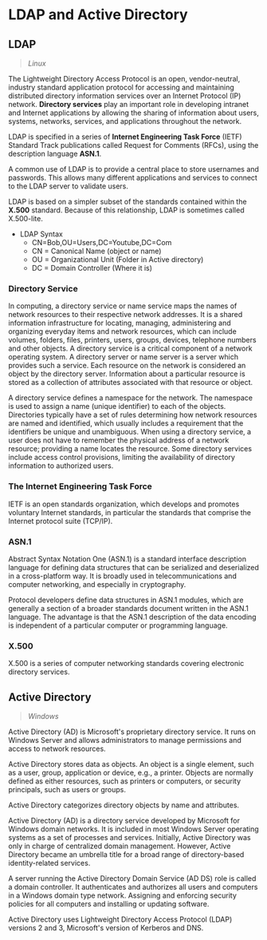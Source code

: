 # LDAP and Active Directory

## LDAP
> *Linux*

The Lightweight Directory Access Protocol is an open, vendor-neutral, industry standard application protocol for accessing and maintaining distributed directory information services over an Internet Protocol (IP) network. **Directory services** play an important role in developing intranet and Internet applications by allowing the sharing of information about users, systems, networks, services, and applications throughout the network.

LDAP is specified in a series of **Internet Engineering Task Force** (IETF) Standard Track publications called Request for Comments (RFCs), using the description language **ASN.1**.

A common use of LDAP is to provide a central place to store usernames and passwords. This allows many different applications and services to connect to the LDAP server to validate users.

LDAP is based on a simpler subset of the standards contained within the **X.500** standard. Because of this relationship, LDAP is sometimes called X.500-lite.

* LDAP Syntax
    * CN=Bob,OU=Users,DC=Youtube,DC=Com
    * CN = Canonical Name (object or name)
    * OU = Organizational Unit (Folder in Active directory)
    * DC = Domain Controller (Where it is)

### Directory Service
In computing, a directory service or name service maps the names of network resources to their respective network addresses. It is a shared information infrastructure for locating, managing, administering and organizing everyday items and network resources, which can include volumes, folders, files, printers, users, groups, devices, telephone numbers and other objects. A directory service is a critical component of a network operating system. A directory server or name server is a server which provides such a service. Each resource on the network is considered an object by the directory server. Information about a particular resource is stored as a collection of attributes associated with that resource or object.

A directory service defines a namespace for the network. The namespace is used to assign a name (unique identifier) to each of the objects. Directories typically have a set of rules determining how network resources are named and identified, which usually includes a requirement that the identifiers be unique and unambiguous. When using a directory service, a user does not have to remember the physical address of a network resource; providing a name locates the resource. Some directory services include access control provisions, limiting the availability of directory information to authorized users. 

### The Internet Engineering Task Force 
IETF is an open standards organization, which develops and promotes voluntary Internet standards, in particular the standards that comprise the Internet protocol suite (TCP/IP).

### ASN.1
Abstract Syntax Notation One (ASN.1) is a standard interface description language for defining data structures that can be serialized and deserialized in a cross-platform way. It is broadly used in telecommunications and computer networking, and especially in cryptography.

Protocol developers define data structures in ASN.1 modules, which are generally a section of a broader standards document written in the ASN.1 language. The advantage is that the ASN.1 description of the data encoding is independent of a particular computer or programming language. 

### X.500
X.500 is a series of computer networking standards covering electronic directory services.


## Active Directory
> *Windows*

Active Directory (AD) is Microsoft's proprietary directory service. It runs on Windows Server and allows administrators to manage permissions and access to network resources.

Active Directory stores data as objects. An object is a single element, such as a user, group, application or device, e.g., a printer. Objects are normally defined as either resources, such as printers or computers, or security principals, such as users or groups.

Active Directory categorizes directory objects by name and attributes.

Active Directory (AD) is a directory service developed by Microsoft for Windows domain networks. It is included in most Windows Server operating systems as a set of processes and services.
Initially, Active Directory was only in charge of centralized domain management. 
However, Active Directory became an umbrella title for a broad range of directory-based identity-related services.

A server running the Active Directory Domain Service (AD DS) role is called a domain controller. It authenticates and authorizes all users and computers in a Windows domain type network. Assigning and enforcing security policies for all computers and installing or updating software.

Active Directory uses Lightweight Directory Access Protocol (LDAP) versions 2 and 3, Microsoft's version of Kerberos and DNS.
